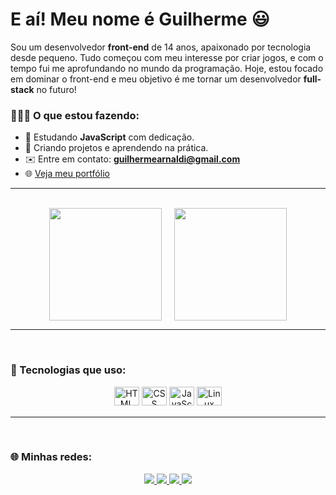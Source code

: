 # E aí! Meu nome é Guilherme 😃

Sou um desenvolvedor **front-end** de 14 anos, apaixonado por tecnologia desde pequeno. Tudo começou com meu interesse por criar jogos, e com o tempo fui me aprofundando no mundo da programação. Hoje, estou focado em dominar o front-end e meu objetivo é me tornar um desenvolvedor **full-stack** no futuro!

### 👨🏻‍💻 O que estou fazendo:
- 📒 Estudando **JavaScript** com dedicação.
- 💼 Criando projetos e aprendendo na prática.
- ✉️ Entre em contato: **guilhermearnaldi@gmail.com**
- 🌐 [Veja meu portfólio](https://portfolio-olimpio.vercel.app)

---

<br>


<div align="center">
  <img height="180em" style="margin-right: 20px;" src="https://github-readme-stats.vercel.app/api?username=cavaleiro-olimpioo&show_icons=true&theme=dracula" /><img height="180em" src="https://github-readme-stats.vercel.app/api/top-langs/?username=cavaleiro-olimpioo&layout=donut&theme=dracula" />
</div>

---

<br>

### 🚀 Tecnologias que uso:

<div align="center" style="margin-top: 15px; margin-bottom: 15px;">
  <img alt="HTML" height="30" width="40" src="https://cdn.jsdelivr.net/gh/devicons/devicon/icons/html5/html5-original.svg" />
  <img alt="CSS" height="30" width="40" src="https://cdn.jsdelivr.net/gh/devicons/devicon/icons/css3/css3-original.svg" />
  <img alt="JavaScript" height="30" width="40" src="https://cdn.jsdelivr.net/gh/devicons/devicon/icons/javascript/javascript-original.svg" />
  <img alt="Linux" height="30" width="40" src="https://cdn.jsdelivr.net/gh/devicons/devicon/icons/linux/linux-original.svg" />
</div>

---

<br>

### 🌐 Minhas redes:

<div align="center" style="margin-top: 10px;">
  <a href="https://portfolio-olimpio.vercel.app">
    <img src="https://img.shields.io/badge/website-000000?style=for-the-badge&logo=About.me&logoColor=white" />
  </a>
  <a href="https://instagram.com/SEU_USUARIO">
    <img src="https://img.shields.io/badge/Instagram-E4405F?style=for-the-badge&logo=instagram&logoColor=white" />
  </a>
  <a href="https://discord.com/users/SEU_ID">
    <img src="https://img.shields.io/badge/Discord-7289DA?style=for-the-badge&logo=discord&logoColor=white" />
  </a>
  <a href="mailto:guilhermearnaldi@gmail.com">
    <img src="https://img.shields.io/badge/-Gmail-%23333?style=for-the-badge&logo=gmail&logoColor=white" />
  </a>
</div>

